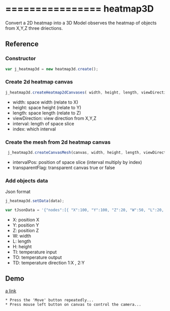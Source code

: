 ================ 
heatmap3D
================

Convert a 2D heatmap into a 3D Model observes the heatmap of objects from X,Y,Z three driections.
 
 
##  Reference

###  Constructor 
 
  ```js
  var j_heatmap3d = new heatmap3d.create();
  ```		
  
###  Create 2d heatmap canvas

  ```js
  j_heatmap3d.createHeatmap2dCanvases( width, height, length, viewDirection, interval, index)
  ```	

   * width: space  width (relate to X)
   * height: space  height (relate to Y)
   * length: space  length (relate to Z)
   * viewDirection: view direction from X,Y,Z
   * interval: length of space slice
   * index: which interval
  
###  Create the mesh from 2d heatmap canvas

  ```js
   j_heatmap3d.createCanvasMesh(canvas, width, height, length, viewDirection, intervalPos, transparentFlag);
  ```	

   * intervalPos: position of space slice (interval multiply by index)
   * transparentFlag: transparent canvas true or false
  
### Add objects data

  Json format 

  ```js
  j_heatmap3d.setData(data);
  ```

  ```js
  var tJsonData = '{"nodes":[{ "X":100, "Y":100, "Z":20, "W":50, "L":20, "H":50, "TI":19, "TO":40, "TD":1},{ "X":100, "Y":100, "Z":60, "W":50, "L":20, "H":50, "TI":19, "TO":40, "TD":2}]}';
  ```

  * X: position X
  * Y: position Y
  * Z: position Z
  * W: width
  * L: length
  * H: height
  * TI: temperature input
  * TO: temperature output
  * TD: temperature direction 1:X , 2:Y
  
##  Demo
	
[a link](http://chihchengyang.github.io/js-heatmap3d/)
	
	* Press the 'Move' button repeatedly...
	* Press mouse left button on canvas to control the camera...
	

	
	


 